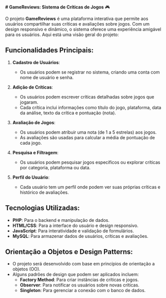 **# GameReviews: Sistema de Críticas de Jogos** 🎮

O projeto **GameReviews** é uma plataforma interativa que permite aos usuários compartilhar suas críticas e avaliações sobre jogos. Com um design responsivo e dinâmico, o sistema oferece uma experiência amigável para os usuários. Aqui está uma visão geral do projeto:

## Funcionalidades Principais:
1. **Cadastro de Usuários**:
    - Os usuários podem se registrar no sistema, criando uma conta com nome de usuário e senha.

2. **Adição de Críticas**:
    - Os usuários podem escrever críticas detalhadas sobre jogos que jogaram.
    - Cada crítica inclui informações como título do jogo, plataforma, data da análise, texto da crítica e pontuação (nota).

3. **Avaliação de Jogos**:
    - Os usuários podem atribuir uma nota (de 1 a 5 estrelas) aos jogos.
    - As avaliações são usadas para calcular a média de pontuação de cada jogo.

4. **Pesquisa e Filtragem**:
    - Os usuários podem pesquisar jogos específicos ou explorar críticas por categoria, plataforma ou data.

5. **Perfil do Usuário**:
    - Cada usuário tem um perfil onde podem ver suas próprias críticas e histórico de avaliações.

## Tecnologias Utilizadas:
- **PHP**: Para o backend e manipulação de dados.
- **HTML/CSS**: Para a interface do usuário e design responsivo.
- **JavaScript**: Para interatividade e validação de formulários.
- **MySQL**: Para armazenar dados de usuários, críticas e avaliações.

## Orientação a Objetos e Design Patterns:
- O projeto será desenvolvido com base em princípios de orientação a objetos (OO).
- Alguns padrões de design que podem ser aplicados incluem:
    - **Factory Method**: Para criar instâncias de críticas e jogos.
    - **Observer**: Para notificar os usuários sobre novas críticas.
    - **Singleton**: Para gerenciar a conexão com o banco de dados.
